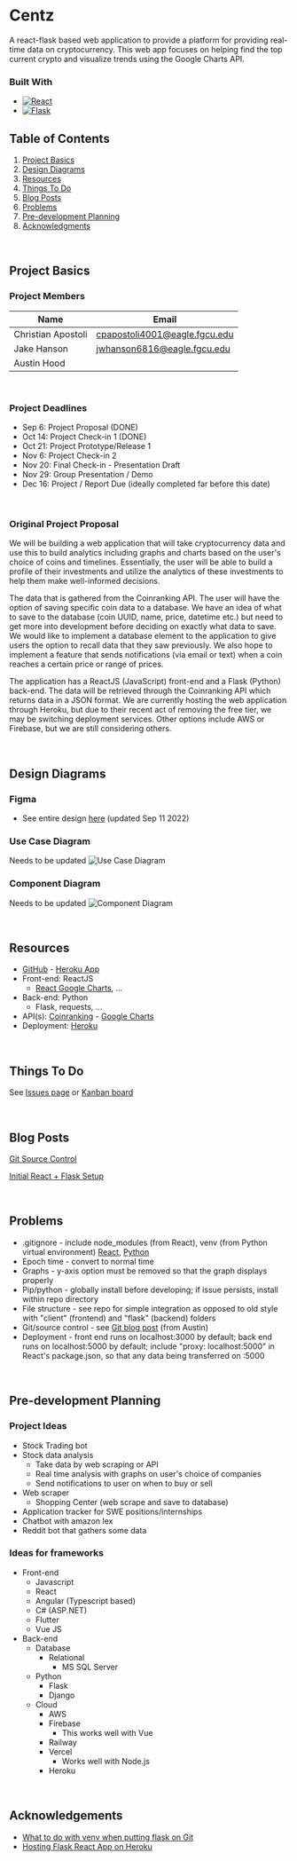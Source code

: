 # **Centz**

A react-flask based web application to provide a platform for providing real-time data on cryptocurrency. This web app focuses on helping find the top current crypto and visualize trends using the Google Charts API.

### Built With

- [![React][react.js]][react-url]
- [![Flask][flask]][flask-url]

## **Table of Contents**

1. [Project Basics](#project-basics)
2. [Design Diagrams](#design-diagrams)
3. [Resources](#resources)
4. [Things To Do](#things-to-do)
5. [Blog Posts](#blog-posts)
6. [Problems](#problems)
7. [Pre-development Planning](#pre-development-planning)
8. [Acknowledgments](#acknowledgments)

&nbsp;

## Project Basics

### Project Members

| Name               | Email                         |
| ------------------ | ----------------------------- |
| Christian Apostoli | cpapostoli4001@eagle.fgcu.edu |
| Jake Hanson        | jwhanson6816@eagle.fgcu.edu   |
| Austin Hood        |                               |

&nbsp;

### **Project Deadlines**

- Sep 6: Project Proposal (DONE)
- Oct 14: Project Check-in 1 (DONE)
- Oct 21: Project Prototype/Release 1
- Nov 6: Project Check-in 2
- Nov 20: Final Check-in - Presentation Draft
- Nov 29: Group Presentation / Demo
- Dec 16: Project / Report Due (ideally completed far before this date)

&nbsp;

### **Original Project Proposal**

We will be building a web application that will take cryptocurrency data and use this to build analytics including graphs and charts based on the user's choice of coins and timelines. Essentially, the user will be able to build a profile of their investments and utilize the analytics of these investments to help them make well-informed decisions.

The data that is gathered from the Coinranking API. The user will have the option of saving specific coin data to a database. We have an idea of what to save to the database (coin UUID, name, price, datetime etc.) but need to get more into development before deciding on exactly what data to save. We would like to implement a database element to the application to give users the option to recall data that they saw previously. We also hope to implement a feature that sends notifications (via email or text) when a coin reaches a certain price or range of prices.

The application has a ReactJS (JavaScript) front-end and a Flask (Python) back-end. The data will be retrieved through the Coinranking API which returns data in a JSON format. We are currently hosting the web application through Heroku, but due to their recent act of removing the free tier, we may be switching deployment services. Other options include AWS or Firebase, but we are still considering others.

&nbsp;

## Design Diagrams

### Figma

- See entire design [here](https://www.figma.com/file/6ZBvvhyBGC0SRtxnL6WHp7/Stock-Page-Design) (updated Sep 11 2022)

### Use Case Diagram

Needs to be updated
![Use Case Diagram](/docs/useCase.png)

### Component Diagram

Needs to be updated
![Component Diagram](/docs/component.png)

&nbsp;

## Resources

- [GitHub](https://github.com/AustinHood7/Centz) - [Heroku App](http://centz.herokuapp.com)
- Front-end: ReactJS
  - [React Google Charts](https://react-google-charts.com/), ...
- Back-end: Python
  - Flask, requests, ...
- API(s): [Coinranking](https://developers.coinranking.com/api/documentation) - [Google Charts](https://developers.google.com/chart)
- Deployment: [Heroku](https://www.heroku.com/)

&nbsp;

## Things To Do

See [Issues page](https://github.com/AustinHood7/Centz/issues) or [Kanban board](https://github.com/users/AustinHood7/projects/1)

&nbsp;

## Blog Posts

[Git Source Control](/docs/git.pdf)

[Initial React + Flask Setup](/docs/setup.pdf)

&nbsp;

## Problems

- .gitignore - include node_modules (from React), venv (from Python virtual environment) [React](https://github.com/AustinHood7/Centz/blob/main/client/.gitignore), [Python](<(https://github.com/AustinHood7/Centz/blob/main/.gitignore)>)
- Epoch time - convert to normal time
- Graphs - y-axis option must be removed so that the graph displays properly
- Pip/python - globally install before developing; if issue persists, install within repo directory
- File structure - see repo for simple integration as opposed to old style with "client" (frontend) and "flask" (backend) folders
- Git/source control - see [Git blog post](#blogs) (from Austin)
- Deployment - front end runs on localhost:3000 by default; back end runs on localhost:5000 by default; include "proxy: localhost:5000" in React's package.json, so that any data being transferred on :5000

&nbsp;

## Pre-development Planning

### **Project Ideas**

- Stock Trading bot
- Stock data analysis
  - Take data by web scraping or API
  - Real time analysis with graphs on user's choice of companies
  - Send notifications to user on when to buy or sell
- Web scraper
  - Shopping Center (web scrape and save to database)
- Application tracker for SWE positions/internships
- Chatbot with amazon lex
- Reddit bot that gathers some data

### **Ideas for frameworks**

- Front-end
  - Javascript
  - React
  - Angular (Typescript based)
  - C# (ASP.NET)
  - Flutter
  - Vue JS
- Back-end
  - Database
    - Relational
      - MS SQL Server
  - Python
    - Flask
    - Django
  - Cloud
    - AWS
    - Firebase
      - This works well with Vue
    - Railway
    - Vercel
      - Works well with Node.js
    - Heroku

&nbsp;

## Acknowledgements

- [What to do with venv when putting flask on Git](https://medium.com/wealthy-bytes/the-easiest-way-to-use-a-python-virtual-environment-with-git-401e07c39cde)
- [Hosting Flask React App on Heroku](https://www.youtube.com/watch?v=h96KP3JMX7Q&t=1258s)

<!-- Markdown Links and Images -->

[react.js]: https://img.shields.io/badge/React-20232A?style=for-the-badge&logo=react&logoColor=61DAFB
[react-url]: https://reactjs.org/
[flask]: https://img.shields.io/badge/Flask-e0dede?style=for-the-badge&logo=flask&logoColor=000000
[flask-url]: https://flask.palletsprojects.com/en/2.2.x/
